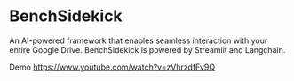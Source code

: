 # BenchSidekick
An AI-powered framework that enables seamless interaction with your entire Google Drive. 
BenchSidekick is powered by Streamlit and Langchain. 

Demo 
https://www.youtube.com/watch?v=zVhrzdfFv9Q
